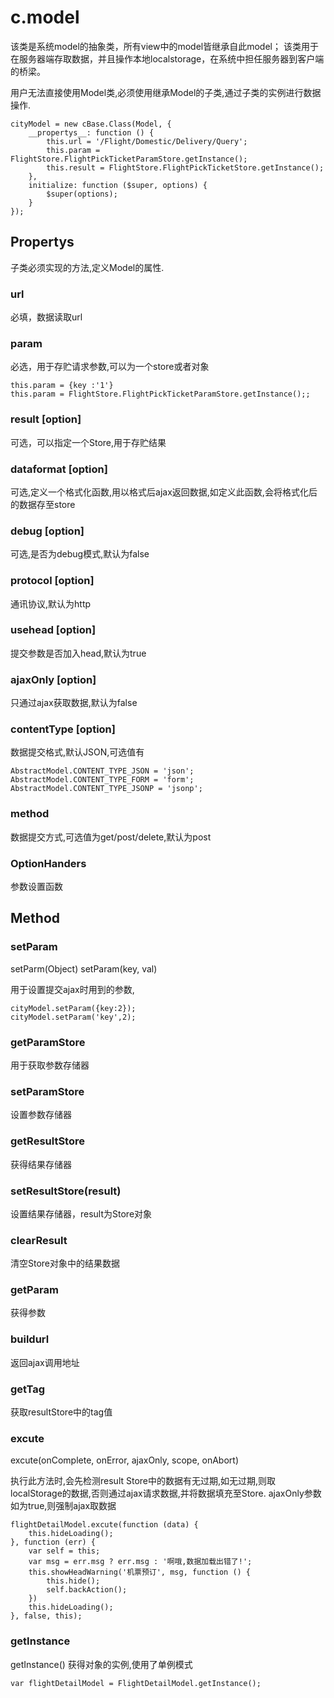 # c.model

该类是系统model的抽象类，所有view中的model皆继承自此model；
该类用于在服务器端存取数据，并且操作本地localstorage，在系统中担任服务器到客户端的桥梁。

用户无法直接使用Model类,必须使用继承Model的子类,通过子类的实例进行数据操作.

    cityModel = new cBase.Class(Model, {
        __propertys__: function () {
            this.url = '/Flight/Domestic/Delivery/Query';
            this.param = FlightStore.FlightPickTicketParamStore.getInstance();
            this.result = FlightStore.FlightPickTicketStore.getInstance();
        },
        initialize: function ($super, options) {
            $super(options);
        }
    });

## Propertys

子类必须实现的方法,定义Model的属性.

### url
必填，数据读取url

### param

必选，用于存贮请求参数,可以为一个store或者对象

    this.param = {key :'1'}
    this.param = FlightStore.FlightPickTicketParamStore.getInstance();;

### result [option]

可选，可以指定一个Store,用于存贮结果

### dataformat [option]

可选,定义一个格式化函数,用以格式后ajax返回数据,如定义此函数,会将格式化后的数据存至store

### debug [option]
可选,是否为debug模式,默认为false

### protocol [option]
通讯协议,默认为http

### usehead [option]

提交参数是否加入head,默认为true

### ajaxOnly [option]

只通过ajax获取数据,默认为false

### contentType [option]
数据提交格式,默认JSON,可选值有

    AbstractModel.CONTENT_TYPE_JSON = 'json';
    AbstractModel.CONTENT_TYPE_FORM = 'form';
    AbstractModel.CONTENT_TYPE_JSONP = 'jsonp';

### method
数据提交方式,可选值为get/post/delete,默认为post

### OptionHanders
 参数设置函数

## Method

### setParam
setParm(Object)
setParam(key, val)

用于设置提交ajax时用到的参数,

    cityModel.setParam({key:2});
    cityModel.setParam('key',2);

### getParamStore

用于获取参数存储器

### setParamStore

设置参数存储器

### getResultStore

获得结果存储器

### setResultStore(result)

设置结果存储器，result为Store对象

### clearResult

清空Store对象中的结果数据

### getParam

获得参数

### buildurl

返回ajax调用地址

### getTag

获取resultStore中的tag值

### excute
 excute(onComplete, onError, ajaxOnly, scope, onAbort)

执行此方法时,会先检测result Store中的数据有无过期,如无过期,则取localStorage的数据,否则通过ajax请求数据,并将数据填充至Store.
ajaxOnly参数如为true,则强制ajax取数据

    flightDetailModel.excute(function (data) {
        this.hideLoading();
    }, function (err) {
        var self = this;
        var msg = err.msg ? err.msg : '啊哦,数据加载出错了!';
        this.showHeadWarning('机票预订', msg, function () {
            this.hide();
            self.backAction();
        })
        this.hideLoading();
    }, false, this);

### getInstance
getInstance()
获得对象的实例,使用了单例模式

    var flightDetailModel = FlightDetailModel.getInstance();























